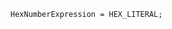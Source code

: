<!-- This file is generated automatically by infrastructure scripts. Please don't edit by hand. -->

```{ .ebnf .slang-ebnf #HexNumberExpression }
HexNumberExpression = HEX_LITERAL;
```

